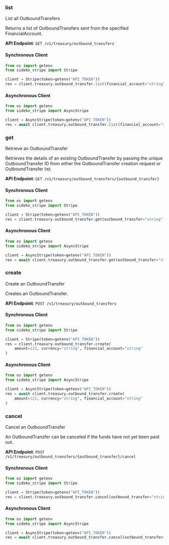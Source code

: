 
### list <a name="list"></a>
List all OutboundTransfers

<p>Returns a list of OutboundTransfers sent from the specified FinancialAccount.</p>

**API Endpoint**: `GET /v1/treasury/outbound_transfers`

#### Synchronous Client

```python
from os import getenv
from sideko_stripe import Stripe

client = Stripe(token=getenv("API_TOKEN"))
res = client.treasury.outbound_transfer.list(financial_account="string")
```

#### Asynchronous Client

```python
from os import getenv
from sideko_stripe import AsyncStripe

client = AsyncStripe(token=getenv("API_TOKEN"))
res = await client.treasury.outbound_transfer.list(financial_account="string")
```

### get <a name="get"></a>
Retrieve an OutboundTransfer

<p>Retrieves the details of an existing OutboundTransfer by passing the unique OutboundTransfer ID from either the OutboundTransfer creation request or OutboundTransfer list.</p>

**API Endpoint**: `GET /v1/treasury/outbound_transfers/{outbound_transfer}`

#### Synchronous Client

```python
from os import getenv
from sideko_stripe import Stripe

client = Stripe(token=getenv("API_TOKEN"))
res = client.treasury.outbound_transfer.get(outbound_transfer="string")
```

#### Asynchronous Client

```python
from os import getenv
from sideko_stripe import AsyncStripe

client = AsyncStripe(token=getenv("API_TOKEN"))
res = await client.treasury.outbound_transfer.get(outbound_transfer="string")
```

### create <a name="create"></a>
Create an OutboundTransfer

<p>Creates an OutboundTransfer.</p>

**API Endpoint**: `POST /v1/treasury/outbound_transfers`

#### Synchronous Client

```python
from os import getenv
from sideko_stripe import Stripe

client = Stripe(token=getenv("API_TOKEN"))
res = client.treasury.outbound_transfer.create(
    amount=123, currency="string", financial_account="string"
)
```

#### Asynchronous Client

```python
from os import getenv
from sideko_stripe import AsyncStripe

client = AsyncStripe(token=getenv("API_TOKEN"))
res = await client.treasury.outbound_transfer.create(
    amount=123, currency="string", financial_account="string"
)
```

### cancel <a name="cancel"></a>
Cancel an OutboundTransfer

<p>An OutboundTransfer can be canceled if the funds have not yet been paid out.</p>

**API Endpoint**: `POST /v1/treasury/outbound_transfers/{outbound_transfer}/cancel`

#### Synchronous Client

```python
from os import getenv
from sideko_stripe import Stripe

client = Stripe(token=getenv("API_TOKEN"))
res = client.treasury.outbound_transfer.cancel(outbound_transfer="string")
```

#### Asynchronous Client

```python
from os import getenv
from sideko_stripe import AsyncStripe

client = AsyncStripe(token=getenv("API_TOKEN"))
res = await client.treasury.outbound_transfer.cancel(outbound_transfer="string")
```
